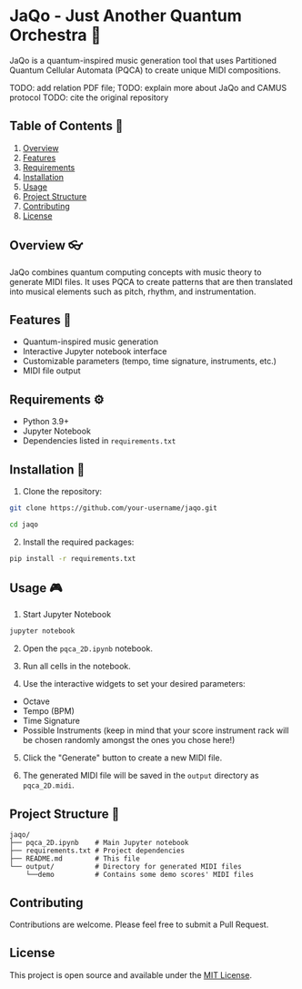# JaQo - Just Another Quantum Orchestra 🎸

JaQo is a quantum-inspired music generation tool that uses Partitioned Quantum Cellular Automata (PQCA) to create unique MIDI compositions.

TODO: add relation PDF file;
TODO: explain more about JaQo and CAMUS protocol
TODO: cite the original repository


## Table of Contents 📕

1. [Overview](#overview)
2. [Features](#features)
3. [Requirements](#requirements)
4. [Installation](#installation)
5. [Usage](#usage)
6. [Project Structure](#project-structure)
7. [Contributing](#contributing)
8. [License](#license)

## Overview 👓

JaQo combines quantum computing concepts with music theory to generate MIDI files. It uses PQCA to create patterns that are then translated into musical elements such as pitch, rhythm, and instrumentation.

## Features 🥁

- Quantum-inspired music generation
- Interactive Jupyter notebook interface
- Customizable parameters (tempo, time signature, instruments, etc.)
- MIDI file output

## Requirements ⚙

- Python 3.9+
- Jupyter Notebook
- Dependencies listed in `requirements.txt`

## Installation 🧠

1. Clone the repository:
```sh
git clone https://github.com/your-username/jaqo.git
```
```sh
cd jaqo
```

2. Install the required packages:
```sh
pip install -r requirements.txt
```

## Usage 🎮

1. Start Jupyter Notebook
```sh
jupyter notebook
```

2. Open the `pqca_2D.ipynb` notebook.

3. Run all cells in the notebook.

4. Use the interactive widgets to set your desired parameters:
- Octave
- Tempo (BPM)
- Time Signature
- Possible Instruments (keep in mind that your score instrument rack will be chosen randomly amongst the ones you chose here!)

5. Click the "Generate" button to create a new MIDI file.

6. The generated MIDI file will be saved in the `output` directory as `pqca_2D.midi`.

## Project Structure 🌲
```
jaqo/
├── pqca_2D.ipynb    # Main Jupyter notebook
├── requirements.txt # Project dependencies
├── README.md        # This file
└── output/          # Directory for generated MIDI files
    └──demo          # Contains some demo scores' MIDI files
```

## Contributing

Contributions are welcome. Please feel free to submit a Pull Request.

## License

This project is open source and available under the [MIT License](LICENSE).
